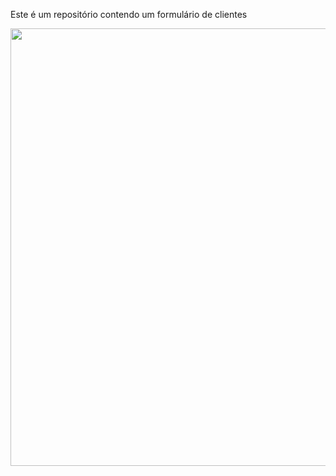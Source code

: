 Este é um repositório contendo um formulário de clientes


<div align="center">
<img src="https://user-images.githubusercontent.com/86538066/151863181-0fed8d8c-c639-403e-a41d-be4f87e4b5eb.png" width="700px" />
<div/>
